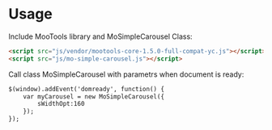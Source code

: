 # Usage
Include MooTools library and MoSimpleCarousel Class:
```html
<script src="js/vendor/mootools-core-1.5.0-full-compat-yc.js"></script>
<script src="js/mo-simple-carousel.js"></script>
```

Call class MoSimpleCarousel with parametrs when document is ready:
```html
$(window).addEvent('domready', function() {
	var myCarousel = new MoSimpleCarousel({
		sWidthOpt:160
	});
});
```